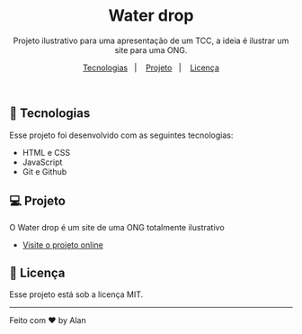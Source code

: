 <h1 align="center"> Water drop </h1>

<p align="center">
Projeto ilustrativo para uma apresentação de um TCC, a ideia é ilustrar um site para uma ONG. <br/>
</p>

<p align="center">
  <a href="#-tecnologias">Tecnologias</a>&nbsp;&nbsp;&nbsp;|&nbsp;&nbsp;&nbsp;
  <a href="#-projeto">Projeto</a>&nbsp;&nbsp;&nbsp;|&nbsp;&nbsp;&nbsp;
  <a href="#memo-licença">Licença</a>
</p>

<br>


## 🚀 Tecnologias

Esse projeto foi desenvolvido com as seguintes tecnologias:

- HTML e CSS
- JavaScript
- Git e Github

## 💻 Projeto

O Water drop é um site de uma ONG totalmente ilustrativo

- [Visite o projeto online](https://alan-designer.github.io/Habits/)



## :memo: Licença

Esse projeto está sob a licença MIT.

---

Feito com ♥ by Alan